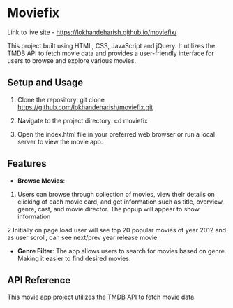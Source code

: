 # Moviefix 
Link to live site - https://lokhandeharish.github.io/moviefix/

This project built using HTML, CSS, JavaScript and jQuery. It utilizes the TMDB API to fetch movie data and provides a user-friendly interface for users to browse and explore various movies.

## Setup and Usage

1. Clone the repository:
   git clone https://github.com/lokhandeharish/moviefix.git

2. Navigate to the project directory:
   cd moviefix

3. Open the index.html file in your preferred web browser or run a local server to view the movie app.

## Features

- **Browse Movies**: 
1. Users can browse through collection of movies, view their details on clicking of each movie card, and get information such as title,     overview, genre, cast, and movie director. The popup will appear to show information

2.Initially on page load user will see top 20 popular movies of year 2012 and as user scroll, can see next/prev year release movie

- **Genre Filter**: The app allows users to search for movies based on genre. Making it easier to find desired movies.

## API Reference
This movie app project utilizes the [TMDB API](https://api.themoviedb.org/3/discover/movie?api_key=bf388abad0e6e262e3fdd564f4a91c82&page=1&primary_release_year=2012&sort_by=popularity.desc) to fetch movie data.


